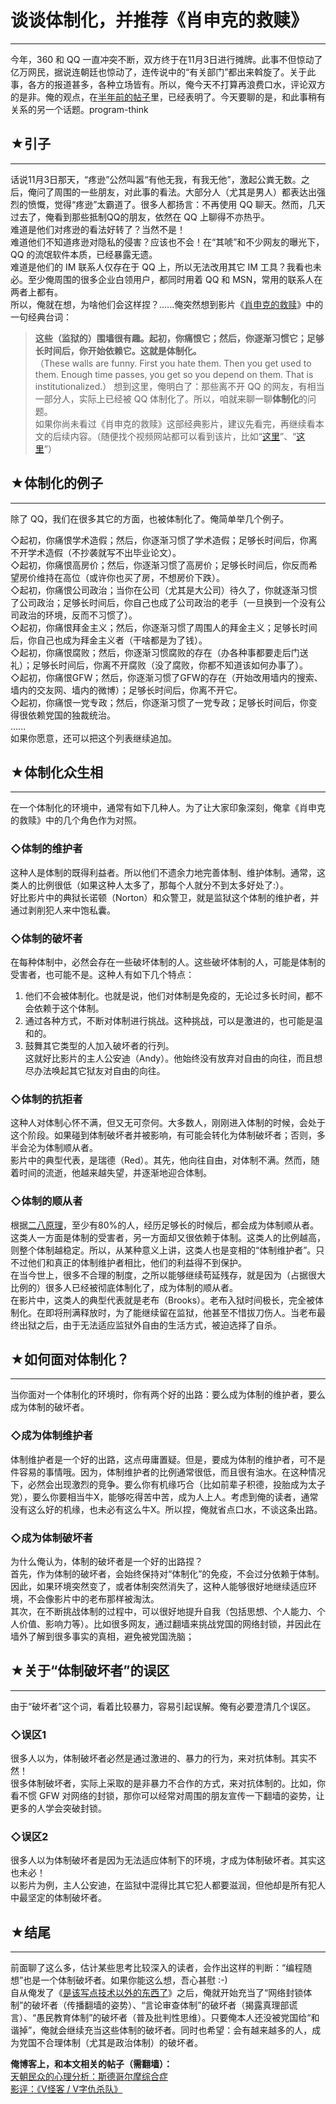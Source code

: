 # 谈谈体制化，并推荐《肖申克的救赎》 

-----

 今年，360 和 QQ 一直冲突不断，双方终于在11月3日进行摊牌。此事不但惊动了亿万网民，据说连朝廷也惊动了，连传说中的“有关部门”都出来斡旋了。关于此事，各方的报道甚多，各种立场皆有。所以，俺今天不打算再浪费口水，评论双方的是非。俺的观点，在[半年前的帖子](https://program-think.blogspot.com/2010/04/howto-cover-your-tracks-2.html)里，已经表明了。今天要聊的是，和此事稍有关系的另一个话题。program-think  
   
 ## ★引子
---

  
 话说11月3日那天，“疼逊”公然叫嚣“有他无我，有我无他”，激起公粪无数。之后，俺问了周围的一些朋友，对此事的看法。大部分人（尤其是男人）都表达出强烈的愤慨，觉得“疼逊”太霸道了。很多人都扬言：不再使用 QQ 聊天。然而，几天过去了，俺看到那些抵制QQ的朋友，依然在 QQ 上聊得不亦热乎。  
 难道是他们对疼逊的看法好转了？当然不是！  
 难道他们不知道疼逊对隐私的侵害？应该也不会！在“其唬”和不少网友的曝光下，QQ 的流氓软件本质，已经暴露无遗。  
 难道是他们的 IM 联系人仅存在于 QQ 上，所以无法改用其它 IM 工具？我看也未必。至少俺周围的很多企业白领用户，都同时用着 QQ 和 MSN，常用的联系人在两者上都有。  
 所以，俺就在想，为啥他们会这样捏？......俺突然想到影片《[肖申克的救赎](https://zh.wikipedia.org/wiki/%E8%82%96%E7%94%B3%E5%85%8B%E7%9A%84%E6%95%91%E8%B5%8E)》中的一句经典台词：  
 
> **这些（监狱的）围墙很有趣。起初，你痛恨它；然后，你逐渐习惯它；足够长时间后，你开始依赖它。这就是体制化。**  
>  （These walls are funny. First you hate them. Then you get used to them. Enough time passes, you get so you depend on them. That is institutionalized.） 想到这里，俺明白了：那些离不开 QQ 的网友，有相当一部分人，实际上已经被 QQ 体制化了。所以，咱就来聊一聊**体制化**的问题。  
 如果你尚未看过《肖申克的救赎》这部经典影片，建议先看完，再继续看本文的后续内容。（随便找个视频网站都可以看到该片，比如“[这里](http://www.tudou.com/programs/view/XZHJiQBHjSc/)”、“[这里](http://www.56.com/u17/v_MzI5MjYzNTA.html)”）  
   
 ## ★体制化的例子
-------

  
 除了 QQ，我们在很多其它的方面，也被体制化了。俺简单举几个例子。  
   
 ◇起初，你痛恨学术造假；然后，你逐渐习惯了学术造假；足够长时间后，你离不开学术造假（不抄袭就写不出毕业论文）。  
 ◇起初，你痛恨高房价；然后，你逐渐习惯了高房价；足够长时间后，你反而希望房价维持在高位（或许你也买了房，不想房价下跌）。  
 ◇起初，你痛恨公司政治；当你在公司（尤其是大公司）待久了，你就逐渐习惯了公司政治；足够长时间后，你自己也成了公司政治的老手（一旦换到一个没有公司政治的环境，反而不习惯了）。  
 ◇起初，你痛恨拜金主义；然后，你逐渐习惯了周围人的拜金主义；足够长时间后，你自己也成为拜金主义者（干啥都是为了钱）。  
 ◇起初，你痛恨腐败；然后，你逐渐习惯腐败的存在（办各种事都要走后门送礼）；足够长时间后，你离不开腐败（没了腐败，你都不知道该如何办事了）。  
 ◇起初，你痛恨GFW；然后，你逐渐习惯了GFW的存在（开始改用墙内的搜索、墙内的交友网、墙内的微博）；足够长时间后，你离不开它。  
 ◇起初，你痛恨一党专政；然后，你逐渐习惯了一党专政；足够长时间后，你变得很依赖党国的独裁统治。  
 ......  
 如果你愿意，还可以把这个列表继续追加。  
   
 ## ★体制化众生相
-------

  
 在一个体制化的环境中，通常有如下几种人。为了让大家印象深刻，俺拿《肖申克的救赎》中的几个角色作为对照。  
   
 ### ◇体制的维护者

  
 这种人是体制的既得利益者。所以他们不遗余力地完善体制、维护体制。通常，这类人的比例很低（如果这种人太多了，那每个人就分不到太多好处了:）。  
 好比影片中的典狱长诺顿（Norton）和众警卫，就是监狱这个体制的维护者，并通过剥削犯人来中饱私囊。  
   
 ### ◇体制的破坏者

  
 在每种体制中，必然会存在一些破坏体制的人。这些破坏体制的人，可能是体制的受害者，也可能不是。这种人有如下几个特点：  
 1. 他们不会被体制化。也就是说，他们对体制是免疫的，无论过多长时间，都不会依赖于这个体制。  
 2. 通过各种方式，不断对体制进行挑战。这种挑战，可以是激进的，也可能是温和的。  
 3. 鼓舞其它类型的人加入破坏者的行列。  
 这就好比影片的主人公安迪（Andy）。他始终没有放弃对自由的向往，而且想尽办法唤起其它狱友对自由的向往。  
   
 ### ◇体制的抗拒者

  
 这种人对体制心怀不满，但又无可奈何。大多数人，刚刚进入体制的时候，会处于这个阶段。如果碰到体制破坏者并被影响，有可能会转化为体制破坏者；否则，多半会沦为体制顺从者。  
 影片中的典型代表，是瑞德（Red）。其先，他向往自由，对体制不满。然而，随着时间的流逝，他越来越失望，并逐渐地迎合体制。  
   
 ### ◇体制的顺从者

  
 根据[二八原理](https://program-think.blogspot.com/2009/02/80-20-principle-0-overview.html)，至少有80%的人，经历足够长的时候后，都会成为体制顺从者。这类人一方面是体制的受害者，另一方面却又很依赖于体制。这类人的比例越高，则整个体制越稳定。所以，从某种意义上讲，这类人也是变相的“体制维护者”。只不过他们和真正的体制维护者相比，他们的利益得不到保护。  
 在当今世上，很多不合理的制度，之所以能够继续苟延残存，就是因为（占据很大比例的）很多人已经被彻底体制化了，成为体制的顺从者。  
 在影片中，这类人的典型代表就是老布（Brooks）。老布入狱时间极长，完全被体制化。在即将刑满释放时，为了能继续留在监狱，他甚至不惜拔刀伤人。当老布最终出狱之后，由于无法适应监狱外自由的生活方式，被迫选择了自杀。  
   
 ## ★如何面对体制化？
---------

  
 当你面对一个体制化的环境时，你有两个好的出路：要么成为体制的维护者，要么成为体制的破坏者。  
   
 ### ◇成为体制维护者

  
 体制维护者是一个好的出路，这点毋庸置疑。但是，要成为体制的维护者，可不是件容易的事情哦。因为，体制维护者的比例通常很低，而且很有油水。在这种情况下，必然会出现激烈的竞争。要么你有机缘巧合（比如前辈子积德，投胎成为太子党），要么你要相当牛X，能够吃得苦中苦，成为人上人。考虑到俺的读者，通常没有这么好的机缘，也未必有这么牛X。所以捏，俺就省点口水，不谈这条出路。  
   
 ### ◇成为体制破坏者

  
 为什么俺认为，体制的破坏者是一个好的出路捏？  
 首先，作为体制的破坏者，会始终保持对“体制化”的免疫，不会过分依赖于体制。因此，如果环境突然变了，或者体制突然消失了，这种人能够很好地继续适应环境，不会像影片中的老布那样被淘汰。  
 其次，在不断挑战体制的过程中，可以很好地提升自我（包括思想、个人能力、个人价值、影响力等）。比如很多网友，通过翻墙来挑战党国的网络封锁，并因此在墙外了解到很多事实的真相，避免被党国洗脑；  
   
 ## ★关于“体制破坏者”的误区
-------------

  
 由于“破坏者”这个词，看着比较暴力，容易引起误解。俺有必要澄清几个误区。  
   
 ### ◇误区1

  
 很多人以为，体制破坏者必然是通过激进的、暴力的行为，来对抗体制。其实不然！  
 很多体制破坏者，实际上采取的是非暴力不合作的方式，来对抗体制的。比如，你看不惯 GFW 对网络的封锁，那你可以经常对周围的朋友宣传一下翻墙的姿势，让更多的人学会突破封锁。  
   
 ### ◇误区2

  
 很多人以为体制破坏者是因为无法适应体制下的环境，才成为体制破坏者。其实这也未必！  
 以影片为例，主人公安迪，在监狱中混得比其它犯人都要滋润，但他却是所有犯人中最坚定的体制破坏者。  
   
 ## ★结尾
---

  
 前面聊了这么多，估计某些思考比较深入的读者，会作出这样的判断：“编程随想”也是一个体制破坏者。如果你能这么想，吾心甚慰 :-)  
 自从俺发了《[是该写点技术以外的东西了](https://program-think.blogspot.com/2009/06/writing-something-with-polity.html)》之后，俺就开始充当了“网络封锁体制”的破坏者（传播翻墙的姿势）、“言论审查体制”的破坏者（揭露真理部谎言）、“愚民教育体制”的破坏者（普及批判性思维）。只要俺本人还没被党国给“和谐掉”，俺就会继续充当这些体制的破坏者。同时也希望：会有越来越多的人，成为党国不合理体制（尤其是政治体制）的破坏者。  
   
   
 **俺博客上，和本文相关的帖子（需翻墙）：**  
 [天朝民众的心理分析：斯德哥尔摩综合症](https://program-think.blogspot.com/2012/06/stockholm-syndrome.html)  
 [影评：《V怪客 / V字仇杀队》](https://program-think.blogspot.com/2011/11/film-v-for-vendetta.html) 